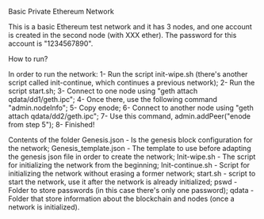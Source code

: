 Basic Private Ethereum Network

This is a basic Ethereum test network and it has 3 nodes, and one account is created in the second node (with XXX ether). The password for this account is "1234567890".

How to run?

  In order to run the network:
    1- Run the script init-wipe.sh (there's another script called init-continue, which continues a previous network);
    2- Run the script start.sh;
    3- Connect to one node using "geth attach qdata/dd1/geth.ipc";
    4- Once there, use the following command "admin.nodeInfo";
    5- Copy enode;
    6- Connect to another node using "geth attach qdata/dd2/geth.ipc";
    7- Use this command, admin.addPeer("enode from step 5");
    8- Finished!


Contents of the folder
  Genesis.json - Is the genesis block configuration for the network;
  Genesis_template.json - The template to use before adapting the genesis json file in order to create the network;
  Init-wipe.sh - The script for initializing the network from the beginning;
  Init-continue.sh - Script for initializing the network without erasing a former network;
  start.sh - script to start the network, use it after the network is already initialized;
  pswd - Folder to store passwords (in this case there's only one password);
  qdata - Folder that store information about the blockchain and nodes (once a network is initialized).
